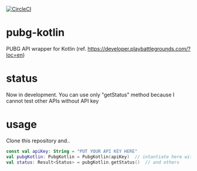 [![CircleCI](https://circleci.com/gh/matsurihime/pubg-kotlin/tree/master.svg?style=shield&circle-token=97d4d09eb0b8a86c1d65a3b3e4752a3bc0fddb05)](https://circleci.com/gh/matsurihime/pubg-kotlin/tree/master)

# pubg-kotlin
PUBG API wrapper for Kotlin
(ref. https://developer.playbattlegrounds.com/?loc=en)

# status 
Now in development.
You can use only "getStatus" method because I cannot test other APIs without API key

# usage
Clone this repository and..

```kotlin
const val apiKey: String = "PUT YOUR API KEY HERE"
val pubgKotlin: PubgKotlin = PubgKotlin(apiKey)  // intantiate here with your api key
val status: Result<Status> = pubgKotlin.getStatus()  // and others
```
